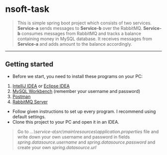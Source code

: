 # nsoft-task
>This is simple spring boot project which consists of two services. **Service-a** sends messages to **Service-b** over the RabbitMQ. 
**Service-b** consumes messages from RabbitMQ and tracks a balance containing money in MySQL database. 
It receives messages from **Service-a** and adds amount to the balance accordingly.
----
## Getting started
- Before we start, you need to install these programs on your PC:
1. [IntelliJ IDEA](https://www.jetbrains.com/idea/download/) or [Eclipse IDEA](https://www.eclipse.org/downloads/)
2. [MySQL Workbench](https://dev.mysql.com/downloads/workbench/) (remember your username and password)
3. [Postman](https://www.getpostman.com/downloads/)
4. [RabbitMQ Server](https://www.rabbitmq.com/download.html)
- Follow given instructions to set up every program. I recommend using default settings.
- Clone this project to your PC and open it in an IDEA.
>Go to *...\service-a\src\main\resources\application.properties* file and write down your own username and password in fields
*spring.datasource.username* and 
*spring.datasource.password* and create your own *spring.datasource.url*
